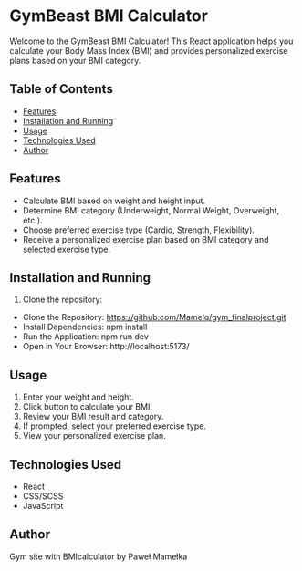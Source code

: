 # GymBeast BMI Calculator

Welcome to the GymBeast BMI Calculator! This React application helps you calculate your Body Mass Index (BMI) and provides personalized exercise plans based on your BMI category.

## Table of Contents

- [Features](#features)
- [Installation and Running](#installation-and-Running)
- [Usage](#usage)
- [Technologies Used](#technologies-used)
- [Author](#author)

## Features

- Calculate BMI based on weight and height input.
- Determine BMI category (Underweight, Normal Weight, Overweight, etc.).
- Choose preferred exercise type (Cardio, Strength, Flexibility).
- Receive a personalized exercise plan based on BMI category and selected exercise type.

## Installation and Running

1. Clone the repository:

- Clone the Repository: https://github.com/Mamelq/gym_finalproject.git
- Install Dependencies: npm install
- Run the Application: npm run dev
- Open in Your Browser: http://localhost:5173/

## Usage
1. Enter your weight and height.
2. Click button to calculate your BMI.
3. Review your BMI result and category.
4. If prompted, select your preferred exercise type.
5. View your personalized exercise plan.

## Technologies Used

- React
- CSS/SCSS
- JavaScript

## Author

Gym site with BMIcalculator by Paweł Mamełka